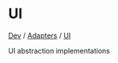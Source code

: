 # UI

[Dev](../../../README.md) / [Adapters](../README.md) / [UI](./README.md)

UI abstraction implementations